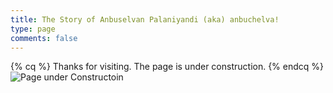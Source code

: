 ```yaml
---
title: The Story of Anbuselvan Palaniyandi (aka) anbuchelva!
type: page
comments: false
---
```

{% cq %} Thanks for visiting. The page is under construction. {% endcq %}
![Page under Constructoin](https://res.cloudinary.com/anbuchelva/image/upload/v1549098541/images/common/page_under_construction.png)